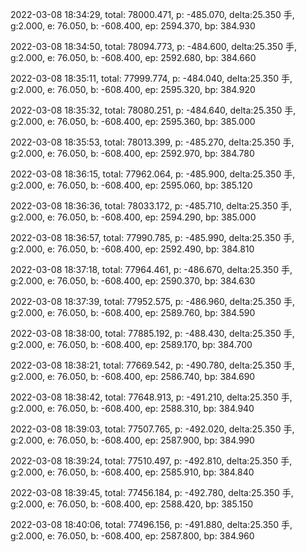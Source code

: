 2022-03-08 18:34:29, total: 78000.471, p: -485.070, delta:25.350 手, g:2.000, e: 76.050, b: -608.400, ep: 2594.370, bp: 384.930

2022-03-08 18:34:50, total: 78094.773, p: -484.600, delta:25.350 手, g:2.000, e: 76.050, b: -608.400, ep: 2592.680, bp: 384.660

2022-03-08 18:35:11, total: 77999.774, p: -484.040, delta:25.350 手, g:2.000, e: 76.050, b: -608.400, ep: 2595.320, bp: 384.920

2022-03-08 18:35:32, total: 78080.251, p: -484.640, delta:25.350 手, g:2.000, e: 76.050, b: -608.400, ep: 2595.360, bp: 385.000

2022-03-08 18:35:53, total: 78013.399, p: -485.270, delta:25.350 手, g:2.000, e: 76.050, b: -608.400, ep: 2592.970, bp: 384.780

2022-03-08 18:36:15, total: 77962.064, p: -485.900, delta:25.350 手, g:2.000, e: 76.050, b: -608.400, ep: 2595.060, bp: 385.120

2022-03-08 18:36:36, total: 78033.172, p: -485.710, delta:25.350 手, g:2.000, e: 76.050, b: -608.400, ep: 2594.290, bp: 385.000

2022-03-08 18:36:57, total: 77990.785, p: -485.990, delta:25.350 手, g:2.000, e: 76.050, b: -608.400, ep: 2592.490, bp: 384.810

2022-03-08 18:37:18, total: 77964.461, p: -486.670, delta:25.350 手, g:2.000, e: 76.050, b: -608.400, ep: 2590.370, bp: 384.630

2022-03-08 18:37:39, total: 77952.575, p: -486.960, delta:25.350 手, g:2.000, e: 76.050, b: -608.400, ep: 2589.760, bp: 384.590

2022-03-08 18:38:00, total: 77885.192, p: -488.430, delta:25.350 手, g:2.000, e: 76.050, b: -608.400, ep: 2589.170, bp: 384.700

2022-03-08 18:38:21, total: 77669.542, p: -490.780, delta:25.350 手, g:2.000, e: 76.050, b: -608.400, ep: 2586.740, bp: 384.690

2022-03-08 18:38:42, total: 77648.913, p: -491.210, delta:25.350 手, g:2.000, e: 76.050, b: -608.400, ep: 2588.310, bp: 384.940

2022-03-08 18:39:03, total: 77507.765, p: -492.020, delta:25.350 手, g:2.000, e: 76.050, b: -608.400, ep: 2587.900, bp: 384.990

2022-03-08 18:39:24, total: 77510.497, p: -492.810, delta:25.350 手, g:2.000, e: 76.050, b: -608.400, ep: 2585.910, bp: 384.840

2022-03-08 18:39:45, total: 77456.184, p: -492.780, delta:25.350 手, g:2.000, e: 76.050, b: -608.400, ep: 2588.420, bp: 385.150

2022-03-08 18:40:06, total: 77496.156, p: -491.880, delta:25.350 手, g:2.000, e: 76.050, b: -608.400, ep: 2587.800, bp: 384.960